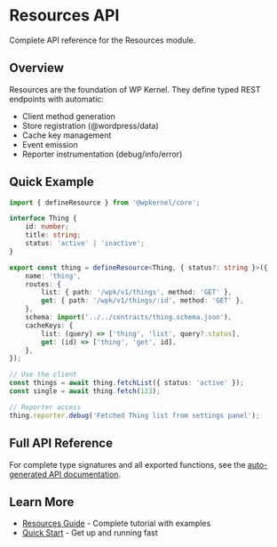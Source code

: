# Resources API

Complete API reference for the Resources module.

## Overview

Resources are the foundation of WP Kernel. They define typed REST endpoints with automatic:

- Client method generation
- Store registration (@wordpress/data)
- Cache key management
- Event emission
- Reporter instrumentation (debug/info/error)

## Quick Example

```typescript
import { defineResource } from '@wpkernel/core';

interface Thing {
	id: number;
	title: string;
	status: 'active' | 'inactive';
}

export const thing = defineResource<Thing, { status?: string }>({
	name: 'thing',
	routes: {
		list: { path: '/wpk/v1/things', method: 'GET' },
		get: { path: '/wpk/v1/things/:id', method: 'GET' },
	},
	schema: import('../../contracts/thing.schema.json'),
	cacheKeys: {
		list: (query) => ['thing', 'list', query?.status],
		get: (id) => ['thing', 'get', id],
	},
});

// Use the client
const things = await thing.fetchList({ status: 'active' });
const single = await thing.fetch(123);

// Reporter access
thing.reporter.debug('Fetched Thing list from settings panel');
```

## Full API Reference

For complete type signatures and all exported functions, see the [auto-generated API documentation](/api/generated/core/src/namespaces/resource/README).

## Learn More

- [Resources Guide](/guide/resources) - Complete tutorial with examples
- [Quick Start](/getting-started/quick-start) - Get up and running fast
